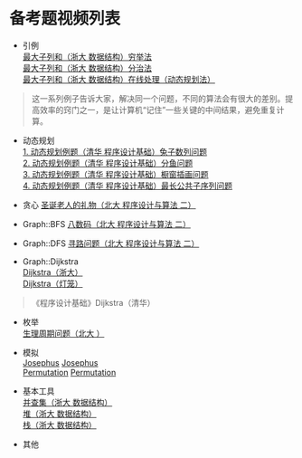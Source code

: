 # 备考题视频列表

- 引例  
[最大子列和（浙大 数据结构）穷举法](https://www.bilibili.com/video/BV1JW411i731?p=8)  
[最大子列和（浙大 数据结构）分治法](https://www.bilibili.com/video/BV1JW411i731?p=9)   
[最大子列和（浙大 数据结构）在线处理（动态规划法）](https://www.bilibili.com/video/BV1JW411i731?p=10)  
> 这一系列例子告诉大家，解决同一个问题，不同的算法会有很大的差别。提高效率的窍门之一，是让计算机“记住”一些关键的中间结果，避免重复计算。   


- 动态规划  
[1. 动态规划例题（清华 程序设计基础）兔子数列问题](https://www.xuetangx.com/learn/THU08091000270/THU08091000270/10322319/video/17398614?channel=i.area.manual_search)  
[2. 动态规划例题（清华 程序设计基础）分鱼问题](https://www.xuetangx.com/learn/THU08091000270/THU08091000270/10322319/video/17398620?channel=i.area.manual_search)  
[3. 动态规划例题（清华 程序设计基础）橱窗插画问题](https://www.xuetangx.com/learn/THU08091000270/THU08091000270/10322319/video/17398628?channel=i.area.manual_search)  
[4. 动态规划例题（清华 程序设计基础）最长公共子序列问题](https://www.xuetangx.com/learn/THU08091000270/THU08091000270/10322319/video/17398651?channel=i.area.manual_search) 


- 贪心
[圣诞老人的礼物（北大 程序设计与算法 二）](https://www.bilibili.com/video/av45109397?p=45&vd_source=8bd7b24b38e3e12c558d839b352b32f4)


- Graph::BFS
[八数码（北大 程序设计与算法 二）](https://www.bilibili.com/video/BV1Zb411q7iY?p=44&vd_source=8bd7b24b38e3e12c558d839b352b32f4)


- Graph::DFS
[寻路问题（北大 程序设计与算法 二）](https://www.bilibili.com/video/BV1Zb411q7iY?p=39&vd_source=8bd7b24b38e3e12c558d839b352b32f4)


- Graph::Dijkstra  
[Dijkstra（浙大）](https://www.bilibili.com/video/BV1JW411i731?p=82&vd_source=8bd7b24b38e3e12c558d839b352b32f4)  
[Dijkstra（灯笼）](https://www.bilibili.com/video/BV1ts41157Sy/?spm_id_from=333.788.recommend_more_video.-1&vd_source=8bd7b24b38e3e12c558d839b352b32f4)  
> 《程序设计基础》Dijkstra（清华）


- 枚举  
[生理周期问题（北大 ）](https://www.bilibili.com/video/BV1Zb411q7iY?p=2&vd_source=8bd7b24b38e3e12c558d839b352b32f4)


- 模拟  
[Josephus](https://www.bilibili.com/video/BV1so4y1o7KJ?p=1&vd_source=8bd7b24b38e3e12c558d839b352b32f4)
[Josephus](https://www.bilibili.com/video/BV1Yt41197sM?p=83)  
[Permutation](https://www.bilibili.com/video/BV1Yt41197sM?p=83)
[Permutation](https://www.bilibili.com/video/BV1Yt41197sM?p=83)


- 基本工具  
[并查集（浙大 数据结构）](https://www.icourse163.org/learn/ZJU-93001?tid=120001#/learn/content?type=detail&id=407032)  
[堆（浙大 数据结构）](https://www.icourse163.org/learn/ZJU-93001?tid=120001#/learn/content?type=detail&id=404031)  
[栈（浙大 数据结构）](https://www.icourse163.org/learn/ZJU-93001?tid=120001#/learn/content?type=detail&id=400003&sm=1)


- 其他  